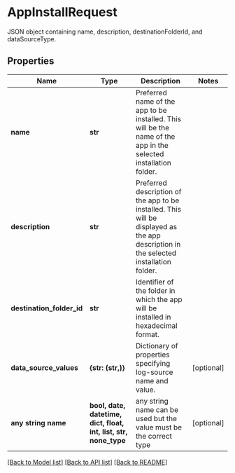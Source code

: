 # AppInstallRequest

JSON object containing name, description, destinationFolderId, and dataSourceType.

## Properties
Name | Type | Description | Notes
------------ | ------------- | ------------- | -------------
**name** | **str** | Preferred name of the app to be installed. This will be the name of the app in the selected installation folder. | 
**description** | **str** | Preferred description of the app to be installed. This will be displayed as the app description in the selected installation folder. | 
**destination_folder_id** | **str** | Identifier of the folder in which the app will be installed in hexadecimal format. | 
**data_source_values** | **{str: (str,)}** | Dictionary of properties specifying log-source name and value. | [optional] 
**any string name** | **bool, date, datetime, dict, float, int, list, str, none_type** | any string name can be used but the value must be the correct type | [optional]

[[Back to Model list]](../README.md#documentation-for-models) [[Back to API list]](../README.md#documentation-for-api-endpoints) [[Back to README]](../README.md)


